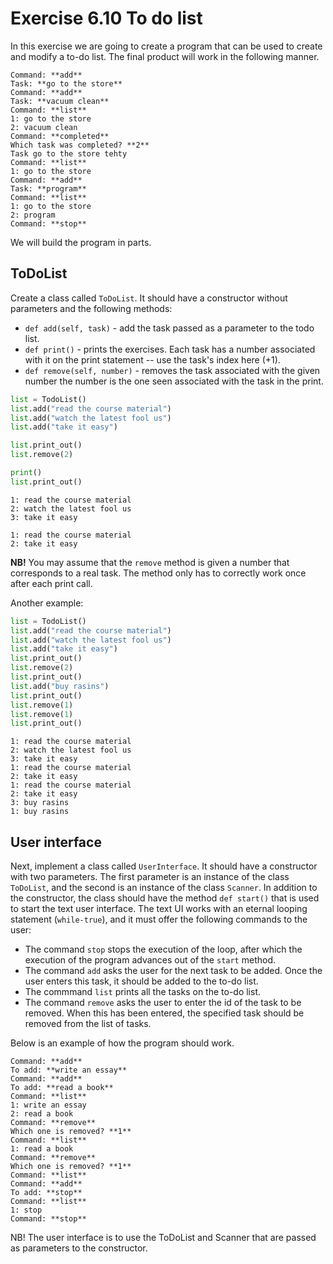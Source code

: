 # Exercise 6.10 To do list

In this exercise we are going to create a program that can be used to create and modify a to-do list. The final product will work in the following manner.

```plaintext
Command: **add**
Task: **go to the store**
Command: **add**
Task: **vacuum clean**
Command: **list**
1: go to the store
2: vacuum clean
Command: **completed**
Which task was completed? **2**
Task go to the store tehty
Command: **list**
1: go to the store
Command: **add**
Task: **program**
Command: **list**
1: go to the store
2: program
Command: **stop**
```

We will build the program in parts.

## ToDoList

Create a class called `ToDoList`. It should have a constructor without parameters and the following methods:

- `def add(self, task)` - add the task passed as a parameter to the todo list.
- `def print()` - prints the exercises. Each task has a number associated with it on the print statement -- use the task's index here (+1).
- `def remove(self, number)` - removes the task associated with the given number the number is the one seen associated with the task in the print.

```python
list = TodoList()
list.add("read the course material")
list.add("watch the latest fool us")
list.add("take it easy")

list.print_out()
list.remove(2)

print()
list.print_out()
```

```plaintext
1: read the course material
2: watch the latest fool us
3: take it easy

1: read the course material
2: take it easy
```

**NB!** You may assume that the `remove` method is given a number that corresponds to a real task. The method only has to correctly work once after each print call.

Another example:

```python
list = TodoList()
list.add("read the course material")
list.add("watch the latest fool us")
list.add("take it easy")
list.print_out()
list.remove(2)
list.print_out()
list.add("buy rasins")
list.print_out()
list.remove(1)
list.remove(1)
list.print_out()
```

```plaintext
1: read the course material
2: watch the latest fool us
3: take it easy
1: read the course material
2: take it easy
1: read the course material
2: take it easy
3: buy rasins
1: buy rasins
```

## User interface

Next, implement a class called `UserInterface`. It should have a constructor with two parameters. The first parameter is an instance of the class `ToDoList`, and the second is an instance of the class `Scanner`. In addition to the constructor, the class should have the method `def start()` that is used to start the text user interface. The text UI works with an eternal looping statement (`while-true`), and it must offer the following commands to the user:

- The command `stop` stops the execution of the loop, after which the execution of the program advances out of the `start` method.
- The command `add` asks the user for the next task to be added. Once the user enters this task, it should be added to the to-do list.
- The commmand `list` prints all the tasks on the to-do list.
- The command `remove` asks the user to enter the id of the task to be removed. When this has been entered, the specified task should be removed from the list of tasks.

Below is an example of how the program should work.

```plaintext
Command: **add**
To add: **write an essay**
Command: **add**
To add: **read a book**
Command: **list**
1: write an essay
2: read a book
Command: **remove**
Which one is removed? **1**
Command: **list**
1: read a book
Command: **remove**
Which one is removed? **1**
Command: **list**
Command: **add**
To add: **stop**
Command: **list**
1: stop
Command: **stop**
```

NB! The user interface is to use the ToDoList and Scanner that are passed as parameters to the constructor.
